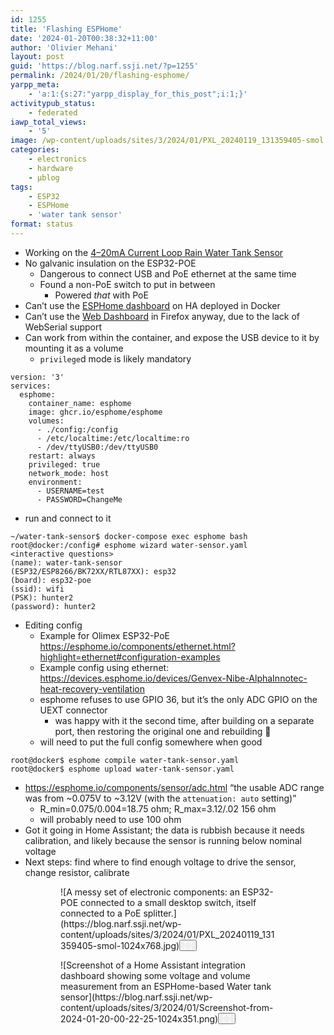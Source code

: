 ```yaml
---
id: 1255
title: 'Flashing ESPHome'
date: '2024-01-20T00:38:32+11:00'
author: 'Olivier Mehani'
layout: post
guid: 'https://blog.narf.ssji.net/?p=1255'
permalink: /2024/01/20/flashing-esphome/
yarpp_meta:
    - 'a:1:{s:27:"yarpp_display_for_this_post";i:1;}'
activitypub_status:
    - federated
iawp_total_views:
    - '5'
image: /wp-content/uploads/sites/3/2024/01/PXL_20240119_131359405-smol.jpg
categories:
    - electronics
    - hardware
    - µblog
tags:
    - ESP32
    - ESPHome
    - 'water tank sensor'
format: status
---
```


- Working on the [4–20mA Current Loop Rain Water Tank Sensor](https://blog.narf.ssji.net/2023/11/11/4-20ma-current-loop-rain-water-tank-sensor/)
- No galvanic insulation on the ESP32-POE 
    - Dangerous to connect USB and PoE ethernet at the same time
    - Found a non-PoE switch to put in between 
        - Powered *that* with PoE
- Can’t use the [ESPHome dashboard](https://esphome.io/guides/getting_started_hassio#installing-esphome-dashboard) on HA deployed in Docker
- Can’t use the [Web Dashboard](https://esphome.io/guides/getting_started_command_line) in Firefox anyway, due to the lack of WebSerial support
- Can work from within the container, and expose the USB device to it by mounting it as a volume 
    - `privilege`d mode is likely mandatory

```
version: '3'
services:
  esphome:
    container_name: esphome
    image: ghcr.io/esphome/esphome
    volumes:
      - ./config:/config
      - /etc/localtime:/etc/localtime:ro
      - /dev/ttyUSB0:/dev/ttyUSB0
    restart: always
    privileged: true
    network_mode: host
    environment:
      - USERNAME=test
      - PASSWORD=ChangeMe
```

- run and connect to it

```
~/water-tank-sensor$ docker-compose exec esphome bash
root@docker:/config# esphome wizard water-sensor.yaml
<interactive questions>
(name): water-tank-sensor 
(ESP32/ESP8266/BK72XX/RTL87XX): esp32
(board): esp32-poe
(ssid): wifi
(PSK): hunter2
(password): hunter2
```

- Editing config 
    - Example for Olimex ESP32-PoE <https://esphome.io/components/ethernet.html?highlight=ethernet#configuration-examples>
    - Example config using ethernet: <https://devices.esphome.io/devices/Genvex-Nibe-AlphaInnotec-heat-recovery-ventilation>
    - esphome refuses to use GPIO 36, but it’s the only ADC GPIO on the UEXT connector 
        - was happy with it the second time, after building on a separate port, then restoring the original one and rebuilding 🤷
    - will need to put the full config somewhere when good

```
root@docker$ esphome compile water-tank-sensor.yaml 
root@docker$ esphome upload water-tank-sensor.yaml 
```

- <https://esphome.io/components/sensor/adc.html> “the usable ADC range was from ~0.075V to ~3.12V (with the `attenuation: auto` setting)” 
    - R\_min=0.075/0.004=18.75 ohm; R\_max=3.12/.02 156 ohm
    - will probably need to use 100 ohm
- Got it going in Home Assistant; the data is rubbish because it needs calibration, and likely because the sensor is running below nominal voltage
- Next steps: find where to find enough voltage to drive the sensor, change resistor, calibrate

<figure class="wp-block-gallery has-nested-images columns-1 wp-block-gallery-9 is-layout-flex wp-block-gallery-is-layout-flex"><figure class="wp-block-image size-large wp-lightbox-container" data-wp-context="{"uploadedSrc":"https:\/\/blog.narf.ssji.net\/wp-content\/uploads\/sites\/3\/2024\/01\/PXL_20240119_131359405-smol.jpg","figureClassNames":"wp-block-image size-large","figureStyles":null,"imgClassNames":"wp-image-1258","imgStyles":null,"targetWidth":2048,"targetHeight":1536,"scaleAttr":false,"ariaLabel":"Enlarge image: A messy set of electronic components: an ESP32-POE connected to a small desktop switch, itself connected to a PoE splitter.","alt":"A messy set of electronic components: an ESP32-POE connected to a small desktop switch, itself connected to a PoE splitter."}" data-wp-interactive="core/image">![A messy set of electronic components: an ESP32-POE connected to a small desktop switch, itself connected to a PoE splitter.](https://blog.narf.ssji.net/wp-content/uploads/sites/3/2024/01/PXL_20240119_131359405-smol-1024x768.jpg)<button aria-haspopup="dialog" aria-label="Enlarge image: A messy set of electronic components: an ESP32-POE connected to a small desktop switch, itself connected to a PoE splitter." class="lightbox-trigger" data-wp-init="callbacks.initTriggerButton" data-wp-on-async--click="actions.showLightbox" data-wp-style--right="context.imageButtonRight" data-wp-style--top="context.imageButtonTop" type="button"> <svg fill="none" height="12" viewbox="0 0 12 12" width="12" xmlns="http://www.w3.org/2000/svg"><path d="M2 0a2 2 0 0 0-2 2v2h1.5V2a.5.5 0 0 1 .5-.5h2V0H2Zm2 10.5H2a.5.5 0 0 1-.5-.5V8H0v2a2 2 0 0 0 2 2h2v-1.5ZM8 12v-1.5h2a.5.5 0 0 0 .5-.5V8H12v2a2 2 0 0 1-2 2H8Zm2-12a2 2 0 0 1 2 2v2h-1.5V2a.5.5 0 0 0-.5-.5H8V0h2Z" fill="#fff"></path></svg></button></figure><figure class="wp-block-image size-large wp-lightbox-container" data-wp-context="{"uploadedSrc":"https:\/\/blog.narf.ssji.net\/wp-content\/uploads\/sites\/3\/2024\/01\/Screenshot-from-2024-01-20-00-22-25.png","figureClassNames":"wp-block-image size-large","figureStyles":null,"imgClassNames":"wp-image-1259","imgStyles":null,"targetWidth":1231,"targetHeight":422,"scaleAttr":false,"ariaLabel":"Enlarge image: Screenshot of a Home Assistant integration dashboard showing some voltage and volume measurement from an ESPHome-based Water tank sensor","alt":"Screenshot of a Home Assistant integration dashboard showing some voltage and volume measurement from an ESPHome-based Water tank sensor"}" data-wp-interactive="core/image">![Screenshot of a Home Assistant integration dashboard showing some voltage and volume measurement from an ESPHome-based Water tank sensor](https://blog.narf.ssji.net/wp-content/uploads/sites/3/2024/01/Screenshot-from-2024-01-20-00-22-25-1024x351.png)<button aria-haspopup="dialog" aria-label="Enlarge image: Screenshot of a Home Assistant integration dashboard showing some voltage and volume measurement from an ESPHome-based Water tank sensor" class="lightbox-trigger" data-wp-init="callbacks.initTriggerButton" data-wp-on-async--click="actions.showLightbox" data-wp-style--right="context.imageButtonRight" data-wp-style--top="context.imageButtonTop" type="button"> <svg fill="none" height="12" viewbox="0 0 12 12" width="12" xmlns="http://www.w3.org/2000/svg"><path d="M2 0a2 2 0 0 0-2 2v2h1.5V2a.5.5 0 0 1 .5-.5h2V0H2Zm2 10.5H2a.5.5 0 0 1-.5-.5V8H0v2a2 2 0 0 0 2 2h2v-1.5ZM8 12v-1.5h2a.5.5 0 0 0 .5-.5V8H12v2a2 2 0 0 1-2 2H8Zm2-12a2 2 0 0 1 2 2v2h-1.5V2a.5.5 0 0 0-.5-.5H8V0h2Z" fill="#fff"></path></svg></button></figure></figure>